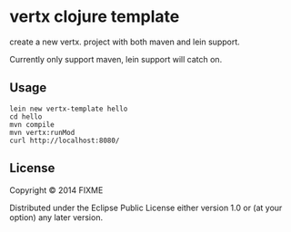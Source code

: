 # vertx clojure template

create a new vertx. project with both maven and lein support.

Currently only support maven, lein support will catch on.

## Usage

```
lein new vertx-template hello
cd hello
mvn compile
mvn vertx:runMod
curl http://localhost:8080/
```



## License

Copyright © 2014 FIXME

Distributed under the Eclipse Public License either version 1.0 or (at
your option) any later version.
